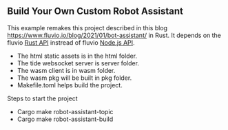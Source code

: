 ## Build Your Own Custom Robot Assistant

This example remakes this project described in this blog https://www.fluvio.io/blog/2021/01/bot-assistant/ in Rust. It depends on the fluvio [Rust API](https://docs.rs/fluvio/0.4.0/fluvio/) instread of fluvio [Node.js API](https://www.npmjs.com/package/@fluvio/client).

- The html static assets is in the html folder.
- The tide websocket server is server folder.
- The wasm client is in wasm folder.
- The wasm pkg will be built in pkg folder.
- Makefile.toml helps build the project.

Steps to start the project

- Cargo make robot-assistant-topic
- Cargo make robot-assistant-build
